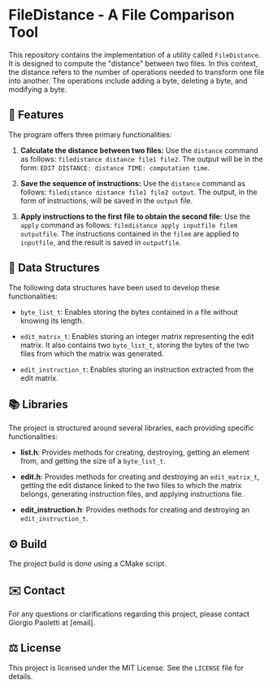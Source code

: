 # FileDistance - A File Comparison Tool

This repository contains the implementation of a utility called `FileDistance`. It is designed to compute the "distance" between two files. In this context, the distance refers to the number of operations needed to transform one file into another. The operations include adding a byte, deleting a byte, and modifying a byte.

## 📃 Features

The program offers three primary functionalities:

1. **Calculate the distance between two files:** Use the `distance` command as follows: `filedistance distance file1 file2`. The output will be in the form: `EDIT DISTANCE: distance TIME: computation time`.

2. **Save the sequence of instructions:** Use the `distance` command as follows: `filedistance distance file1 file2 output`. The output, in the form of instructions, will be saved in the `output` file.

3. **Apply instructions to the first file to obtain the second file:** Use the `apply` command as follows: `filedistance apply inputfile filem outputfile`. The instructions contained in the `filem` are applied to `inputfile`, and the result is saved in `outputfile`.

## 📁 Data Structures

The following data structures have been used to develop these functionalities:

- `byte_list_t`: Enables storing the bytes contained in a file without knowing its length.

- `edit_matrix_t`: Enables storing an integer matrix representing the edit matrix. It also contains two `byte_list_t`, storing the bytes of the two files from which the matrix was generated.

- `edit_instruction_t`: Enables storing an instruction extracted from the edit matrix.

## 📚 Libraries

The project is structured around several libraries, each providing specific functionalities:

- **list.h**: Provides methods for creating, destroying, getting an element from, and getting the size of a `byte_list_t`.

- **edit.h**: Provides methods for creating and destroying an `edit_matrix_t`, getting the edit distance linked to the two files to which the matrix belongs, generating instruction files, and applying instructions file.

- **edit_instruction.h**: Provides methods for creating and destroying an `edit_instruction_t`.

## ⚙️ Build

The project build is done using a CMake script.

## ✉️ Contact

For any questions or clarifications regarding this project, please contact Giorgio Paoletti at [email].

## ⚖️ License

This project is licensed under the MIT License. See the `LICENSE` file for details.
